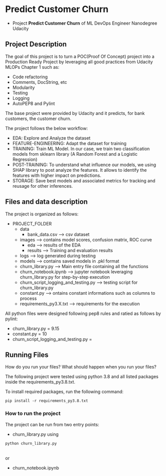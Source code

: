 # Predict Customer Churn

- Project **Predict Customer Churn** of ML DevOps Engineer Nanodegree Udacity

## Project Description

The goal of this project is to turn a POC(Proof Of Concept) project into a Production Ready
Project by leveraging all good practices from Udacity MLOPs Chapter 1 such as:
- Code refactoring
- Comments, DocString, etc
- Modularity
- Testing
- Logging
- AutoPEP8 and Pylint

The base project were provided by Udacity and it predicts, for bank customers, the customer churn.

The project follows the below workflow:
- EDA: Explore and Analyze the dataset
- FEATURE-ENGINEERING: Adapt the dataset for training
- TRAINING: Train ML Model. In our case, we train two classification models from sklearn library (A Random Forest and a Logistic Regression)
- POST-TRAINING: To understand what influence our models, we using SHAP library to post analyze the features. It allows to identify the features with higher impact on predictions.
- STORAGE: Save best models and associated metrics for tracking and reusage for other inferences.

## Files and data description

The project is organized as follows:
- PROJECT_FOLDER
    - data
        - bank_data.csv                   --> csv dataset
    - images                              --> contains model scores, confusion matrix, ROC curve
        - eda                             --> results of the EDA
        - results                         --> Training and evaluation results
    - logs                                --> log generated during testing
    - models                              --> contains saved models in .pkl format
    - churn_library.py                    --> Main entry file containing all the functions
    - churn_notebook.ipynb                --> jupyter notebook leveraging churn_library.py for step-by-step execution
    - churn_script_logging_and_testing.py --> testing script for churn_library.py
    - constant.py                         --> ontains constant informations such as columns to process
    - requirements_py3.X.txt              --> requirements for the execution

All python files were designed following pep8 rules and ratied as follows by pylint:

- churn_library.py = 9.15
- constant.py      = 10
- churn_script_logging_and_testing.py =


## Running Files
How do you run your files? What should happen when you run your files?

The following project were tested using python  3.8 and all listed packages inside the requirements_py3.8.txt.

To install required packages, run the following command:

```
pip install -r requirements_py3.8.txt
```

### How to run the project

The project can be run from two entry points:
- churn_library.py using
```
python churn_library.py
```
<br>
or
<br>

- churn_notebook.ipynb

